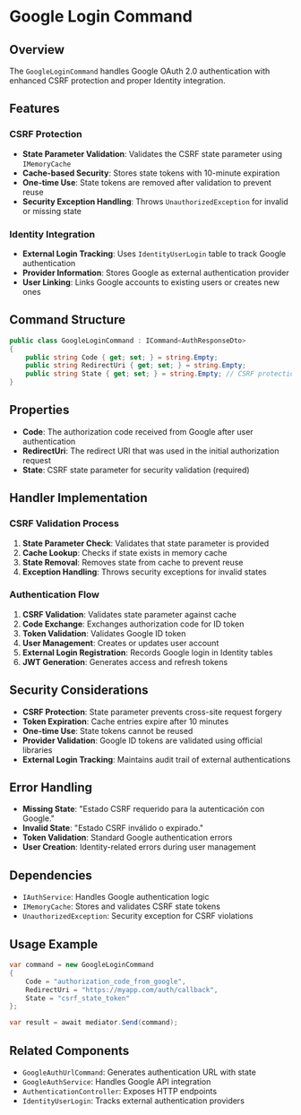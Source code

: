 # Google Login Command

## Overview

The `GoogleLoginCommand` handles Google OAuth 2.0 authentication with enhanced CSRF protection and proper Identity integration.

## Features

### CSRF Protection
- **State Parameter Validation**: Validates the CSRF state parameter using `IMemoryCache`
- **Cache-based Security**: Stores state tokens with 10-minute expiration
- **One-time Use**: State tokens are removed after validation to prevent reuse
- **Security Exception Handling**: Throws `UnauthorizedException` for invalid or missing state

### Identity Integration
- **External Login Tracking**: Uses `IdentityUserLogin` table to track Google authentication
- **Provider Information**: Stores Google as external authentication provider
- **User Linking**: Links Google accounts to existing users or creates new ones

## Command Structure

```csharp
public class GoogleLoginCommand : ICommand<AuthResponseDto>
{
    public string Code { get; set; } = string.Empty;
    public string RedirectUri { get; set; } = string.Empty;
    public string State { get; set; } = string.Empty; // CSRF protection
}
```

## Properties

- **Code**: The authorization code received from Google after user authentication
- **RedirectUri**: The redirect URI that was used in the initial authorization request
- **State**: CSRF state parameter for security validation (required)

## Handler Implementation

### CSRF Validation Process

1. **State Parameter Check**: Validates that state parameter is provided
2. **Cache Lookup**: Checks if state exists in memory cache
3. **State Removal**: Removes state from cache to prevent reuse
4. **Exception Handling**: Throws security exceptions for invalid states

### Authentication Flow

1. **CSRF Validation**: Validates state parameter against cache
2. **Code Exchange**: Exchanges authorization code for ID token
3. **Token Validation**: Validates Google ID token
4. **User Management**: Creates or updates user account
5. **External Login Registration**: Records Google login in Identity tables
6. **JWT Generation**: Generates access and refresh tokens

## Security Considerations

- **CSRF Protection**: State parameter prevents cross-site request forgery
- **Token Expiration**: Cache entries expire after 10 minutes
- **One-time Use**: State tokens cannot be reused
- **Provider Validation**: Google ID tokens are validated using official libraries
- **External Login Tracking**: Maintains audit trail of external authentications

## Error Handling

- **Missing State**: "Estado CSRF requerido para la autenticación con Google."
- **Invalid State**: "Estado CSRF inválido o expirado."
- **Token Validation**: Standard Google authentication errors
- **User Creation**: Identity-related errors during user management

## Dependencies

- `IAuthService`: Handles Google authentication logic
- `IMemoryCache`: Stores and validates CSRF state tokens
- `UnauthorizedException`: Security exception for CSRF violations

## Usage Example

```csharp
var command = new GoogleLoginCommand
{
    Code = "authorization_code_from_google",
    RedirectUri = "https://myapp.com/auth/callback",
    State = "csrf_state_token"
};

var result = await mediator.Send(command);
```

## Related Components

- `GoogleAuthUrlCommand`: Generates authentication URL with state
- `GoogleAuthService`: Handles Google API integration
- `AuthenticationController`: Exposes HTTP endpoints
- `IdentityUserLogin`: Tracks external authentication providers
```
